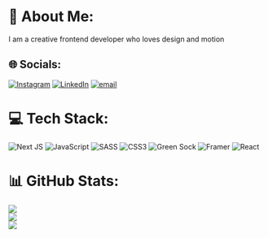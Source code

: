 # 💫 About Me:
I am a creative frontend developer who loves design and motion


## 🌐 Socials:
[![Instagram](https://img.shields.io/badge/Instagram-%23E4405F.svg?logo=Instagram&logoColor=white)](https://instagram.com/https://www.instagram.com/rushikeshmahajann/) [![LinkedIn](https://img.shields.io/badge/LinkedIn-%230077B5.svg?logo=linkedin&logoColor=white)](https://linkedin.com/in/https://www.linkedin.com/in/rushikesh-mahajan-53235031a/) [![email](https://img.shields.io/badge/Email-D14836?logo=gmail&logoColor=white)](mailto:rushikeshmahajan033@gmail.com) 

# 💻 Tech Stack:
![Next JS](https://img.shields.io/badge/Next-black?style=for-the-badge&logo=next.js&logoColor=white) ![JavaScript](https://img.shields.io/badge/javascript-%23323330.svg?style=for-the-badge&logo=javascript&logoColor=%23F7DF1E) ![SASS](https://img.shields.io/badge/SASS-hotpink.svg?style=for-the-badge&logo=SASS&logoColor=white) ![CSS3](https://img.shields.io/badge/css3-%231572B6.svg?style=for-the-badge&logo=css3&logoColor=white) ![Green Sock](https://img.shields.io/badge/green%20sock-88CE02?style=for-the-badge&logo=greensock&logoColor=white) ![Framer](https://img.shields.io/badge/Framer-black?style=for-the-badge&logo=framer&logoColor=blue) ![React](https://img.shields.io/badge/react-%2320232a.svg?style=for-the-badge&logo=react&logoColor=%2361DAFB)
# 📊 GitHub Stats:
![](https://github-readme-stats.vercel.app/api?username=rushikeshmahajann&theme=github_dark&hide_border=true&include_all_commits=true&count_private=true)<br/>
![](https://nirzak-streak-stats.vercel.app/?user=rushikeshmahajann&theme=github_dark&hide_border=true)<br/>
![](https://github-readme-stats.vercel.app/api/top-langs/?username=rushikeshmahajann&theme=github_dark&hide_border=true&include_all_commits=true&count_private=true&layout=compact)

